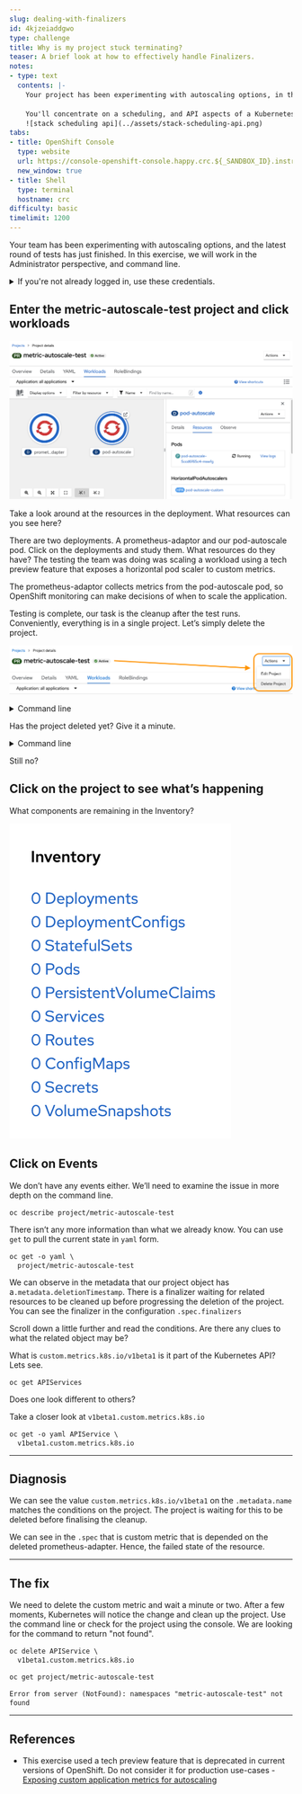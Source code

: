 ```yaml
---
slug: dealing-with-finalizers
id: 4kjzeiaddgwo
type: challenge
title: Why is my project stuck terminating?
teaser: A brief look at how to effectively handle Finalizers.
notes:
- type: text
  contents: |-
    Your project has been experimenting with autoscaling options, in the lasted experiment was of a tech preview capability of OpenShift. There have been some issues cleaning up the test namespace. You’re assigned to triage the issue, and uncover why the namespace, just won’t delete.

    You'll concentrate on a scheduling, and API aspects of a Kubernetes environment, and learn to triage issues with Finalizers.
    ![stack scheduling api](../assets/stack-scheduling-api.png)
tabs:
- title: OpenShift Console
  type: website
  url: https://console-openshift-console.happy.crc.${_SANDBOX_ID}.instruqt.io
  new_window: true
- title: Shell
  type: terminal
  hostname: crc
difficulty: basic
timelimit: 1200
---
```

Your team has been experimenting with autoscaling options, and the latest round of tests has just finished.
In this exercise, we will work in the Administrator perspective, and command line.

<details><summary>If you're not already logged in, use these credentials.</summary>
<pre>
  username: admin
  password: admin
</pre>
</details>

## Enter the metric-autoscale-test project and click workloads

![project view](../assets/challenge3-project-view.png)

Take a look around at the resources in the deployment. What resources can you see here?

There are two deployments. A prometheus-adaptor and our pod-autoscale pod.
Click on the deployments and study them. What resources do they have?
The testing the team was doing was scaling a workload using a tech preview feature that exposes a horizontal pod scaler to custom metrics.

The prometheus-adaptor collects metrics from the pod-autoscale pod, so OpenShift monitoring can make decisions of when to scale the application.

Testing is complete, our task is the cleanup after the test runs. Conveniently, everything is in a single project. Let’s simply delete the project.

![delete project](../assets/challenge3-delete-project.png)

<details><summary>Command line</summary>
  <pre>oc delete project/metric-autoscale-test</pre>
</details>

Has the project deleted yet? Give it a minute.

<details><summary>Command line</summary>
  <pre>oc get project/metric-autoscale-test</pre>
</details>

Still no?

## Click on the project to see what’s happening

What components are remaining in the Inventory?

![project inventory](../assets/challenge3-project-inventory.png)

## Click on Events

We don’t have any events either. We’ll need to examine the issue in more depth on the command line.

```
oc describe project/metric-autoscale-test
```

There isn’t any more information than what we already know. You can use `get` to pull the current state in `yaml` form.

```
oc get -o yaml \
  project/metric-autoscale-test
```

We can observe in the metadata that our project object has a`.metadata.deletionTimestamp`. There is a finalizer waiting for related resources to be cleaned up before progressing the deletion of the project.
You can see the finalizer in the configuration `.spec.finalizers`

Scroll down a little further and read the conditions. Are there any clues to what the related object may be?

What is `custom.metrics.k8s.io/v1beta1` is it part of the Kubernetes API?
Lets see.

```
oc get APIServices
```

Does one look different to others?

Take a closer look at `v1beta1.custom.metrics.k8s.io`

```
oc get -o yaml APIService \
  v1beta1.custom.metrics.k8s.io
```

---

## Diagnosis

We can see the value `custom.metrics.k8s.io/v1beta1` on the `.metadata.name` matches the conditions on the project. The project is waiting for this to be deleted before finalising the cleanup.

We can see in the `.spec` that is custom metric that is depended on the deleted prometheus-adapter. Hence, the failed state of the resource.

---

## The fix

We need to delete the custom metric and wait a minute or two. After a few moments, Kubernetes will notice the change and clean up the project. Use the command line or check for the project using the console. We are looking for the command to return "not found".

```
oc delete APIService \
  v1beta1.custom.metrics.k8s.io
```

```
oc get project/metric-autoscale-test
```

```
Error from server (NotFound): namespaces "metric-autoscale-test" not found
```

---

## References

* This exercise used a tech preview feature that is deprecated in current versions of OpenShift. Do not consider it for production use-cases - [Exposing custom application metrics for autoscaling](https://docs.openshift.com/container-platform/4.7/monitoring/exposing-custom-application-metrics-for-autoscaling.html)